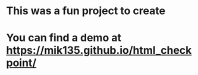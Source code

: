 # This was a fun project to create

# You can find a demo at https://mik135.github.io/html_checkpoint/